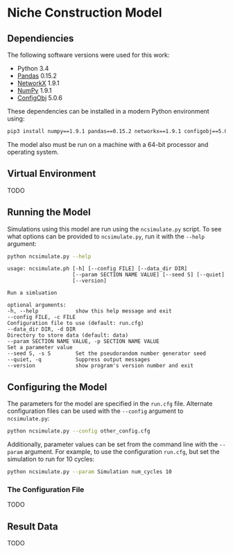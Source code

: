 # Niche Construction Model

## Dependiencies

The following software versions were used for this work:

* Python 3.4
* [Pandas](http://pandas.pydata.org) 0.15.2
* [NetworkX](https://networkx.github.io/) 1.9.1
* [NumPy](http://www.numpy.org) 1.9.1
* [ConfigObj](https://pypi.python.org/pypi/configobj/) 5.0.6

These dependencies can be installed in a modern Python environment using:

```sh
pip3 install numpy==1.9.1 pandas==0.15.2 networkx==1.9.1 configobj==5.0.6
```

The model also must be run on a machine with a 64-bit processor and operating system.


## Virtual Environment

TODO

## Running the Model

Simulations using this model are run using the `ncsimulate.py` script. To see
what options can be provided to `ncsimulate.py`, run it with the `--help`
argument:

```sh
python ncsimulate.py --help
```
```
usage: ncsimulate.ph [-h] [--config FILE] [--data_dir DIR]
                     [--param SECTION NAME VALUE] [--seed S] [--quiet]
                     [--version]

Run a simluation

optional arguments:
-h, --help            show this help message and exit
--config FILE, -c FILE
Configuration file to use (default: run.cfg)
--data_dir DIR, -d DIR
Directory to store data (default: data)
--param SECTION NAME VALUE, -p SECTION NAME VALUE
Set a parameter value
--seed S, -s S        Set the pseudorandom number generator seed
--quiet, -q           Suppress output messages
--version             show program's version number and exit

```

## Configuring the Model

The parameters for the model are specified in the `run.cfg` file. Alternate
configuration files can be used with the `--config` argument to
`ncsimulate.py`:

```sh
python ncsimulate.py --config other_config.cfg
```

Additionally, parameter values can be set from the command line with the
`--param` argument. For example, to use the configuration `run.cfg`, but
set the simulation to run for 10 cycles:

```sh
python ncsimulate.py --param Simulation num_cycles 10
```

### The Configuration File

TODO

## Result Data

TODO


